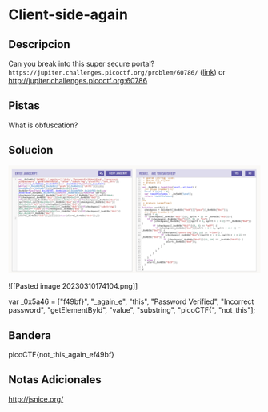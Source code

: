# Client-side-again
## Descripcion
Can you break into this super secure portal? `https://jupiter.challenges.picoctf.org/problem/60786/` ([link](https://jupiter.challenges.picoctf.org/problem/60786/)) or http://jupiter.challenges.picoctf.org:60786

## Pistas
What is obfuscation?

## Solucion 
![visible en Github](https://github.com/Alexlife2002003/ChallengesCTF/blob/main/Retos-Seguridad/Actividad%2005-%20Retos%20web%20parte%201/Pasted%20image%2020230310174104.png)

![[Pasted image 20230310174104.png]]


var _0x5a46 = ["f49bf}", "_again_e", "this", "Password Verified", "Incorrect password", "getElementById", "value", "substring", "picoCTF{", "not_this"];
## Bandera
picoCTF{not_this_again_ef49bf}

## Notas Adicionales 
http://jsnice.org/
